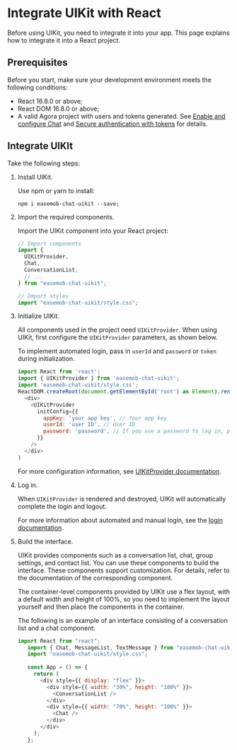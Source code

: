 # Integrate UIKit with React

Before using UIKit, you need to integrate it into your app. This page explains how to integrate it into a React project.

## Prerequisites

Before you start, make sure your development environment meets the following conditions:

- React 16.8.0 or above;
- React DOM 16.8.0 or above;
- A valid Agora project with users and tokens generated. See [Enable and configure Chat](https://docs.agora.io/en/agora-chat/get-started/enable) and [Secure authentication with tokens](https://docs.agora.io/en/agora-chat/develop/authentication) for details. 

## Integrate UIKIt

Take the following steps:

1. Install UIKit.

    Use npm or yarn to install:

    ```
    npm i easemob-chat-uikit --save;
    ```

1. Import the required components.

    Import the UIKit component into your React project:

    ```javascript
    // Import components
    import {
      UIKitProvider,
      Chat,
      ConversationList,
      // ...
    } from "easemob-chat-uikit";
   
    // Import styles
    import "easemob-chat-uikit/style.css";
    ```

1. Initialize UIKit.

    All components used in the project need `UIKitProvider`. When using UIKit, first configure the `UIKitProvider` parameters, as shown below.

    To implement automated login, pass in `userId` and `password` or `token` during initialization.

    ```javascript
    import React from 'react';
    import { UIKitProvider } from 'easemob-chat-uikit';
    import 'easemob-chat-uikit/style.css';
    ReactDOM.createRoot(document.getElementById('root') as Element).render(
      <div>
        <UIKitProvider
          initConfig={{
            appKey: 'your app key', // Your app key
            userId: 'user ID', // User ID
            password: 'password', // If you use a password to log in, pass it in .
          }}
        />
      </div>
    )
    ```
   
    For more configuration information, see [UIKitProvider documentation](../core-functionality/user-information.md).

1. Log in.

    When `UIKitProvider` is rendered and destroyed, UIKit will automatically complete the login and logout.
    
    For more information about automated and manual login, see the [login documentation](../core-functionality/log-in.md).
    
1. Build the interface.

    UIKit provides components such as a conversation list, chat, group settings, and contact list. You can use these components to build the interface. These components support customization. For details, refer to the documentation of the corresponding component.

    The container-level components provided by UIKit use a flex layout, with a default width and height of 100%, so you need to implement the layout yourself and then place the components in the container.

    The following is an example of an interface consisting of a conversation list and a chat component:

    ```javascript
    import React from "react";
       import { Chat, MessageList, TextMessage } from "easemob-chat-uikit";
       import "easemob-chat-uikit/style.css";
       
       const App = () => {
         return (
           <div style={{ display: "flex" }}>
             <div style={{ width: "30%", height: "100%" }}>
               <ConversationList />
             </div>
             <div style={{ width: "70%", height: "100%" }}>
               <Chat />
             </div>
           </div>
         );
       };
    ```
   
    